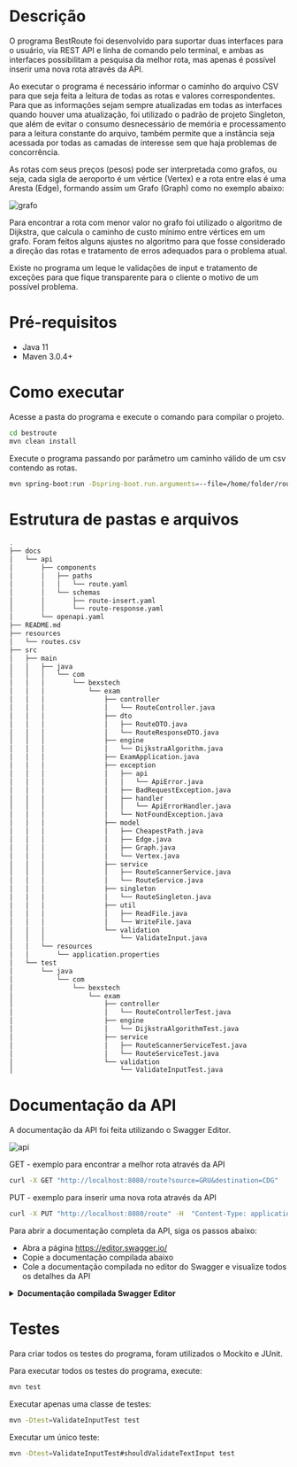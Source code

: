 # Descrição
O programa BestRoute foi desenvolvido para suportar duas interfaces para o usuário, via REST API e linha de comando pelo terminal, e ambas as interfaces possibilitam a pesquisa da melhor rota, mas apenas é possível inserir uma nova rota através da API.

Ao executar o programa é necessário informar o caminho do arquivo CSV para que seja feita a leitura de todas as rotas e valores correspondentes. Para que as informações sejam sempre atualizadas em todas as interfaces quando houver uma atualização, foi utilizado o padrão de projeto Singleton, que além de evitar o consumo desnecessário de memória e processamento para a leitura constante do arquivo, também permite que a instância seja acessada por todas as camadas de interesse sem que haja problemas de concorrência.

As rotas com seus preços (pesos) pode ser interpretada como grafos, ou seja, cada sigla de aeroporto é um vértice (Vertex) e a rota entre elas é uma Aresta (Edge), formando assim um Grafo (Graph) como no exemplo abaixo: 

![grafo](https://user-images.githubusercontent.com/3007452/104122700-4f0bc980-5325-11eb-9f3c-e38d4b1fc93b.png)

Para encontrar a rota com menor valor no grafo foi utilizado o algoritmo de Dijkstra, que calcula o caminho de custo mínimo entre vértices em um grafo. Foram feitos alguns ajustes no algoritmo para que fosse considerado a direção das rotas e tratamento de erros adequados para o problema atual.

Existe no programa um leque le validações de input e tratamento de exceções para que fique transparente para o cliente o motivo de um possível problema.

# Pré-requisitos

- Java 11
- Maven 3.0.4+

# Como executar
Acesse a pasta do programa e execute o comando para compilar o projeto.
```sh
cd bestroute
mvn clean install
```

Execute o programa passando por parâmetro um caminho válido de um csv contendo as rotas.
```sh
mvn spring-boot:run -Dspring-boot.run.arguments=--file=/home/folder/routes.csv
```

# Estrutura de pastas e arquivos

```sh
.
├── docs
│	└── api
│	    ├── components
│	    │	├── paths
│	    │	│	└── route.yaml
│	    │	└── schemas
│	    │	    ├── route-insert.yaml
│	    │	    └── route-response.yaml
│	    └── openapi.yaml
├── README.md
├── resources
│	└── routes.csv
├── src
│	├── main
│	│	├── java
│	│	│	└── com
│	│	│	    └── bexstech
│	│	│	        └── exam
│	│	│	            ├── controller
│	│	│	            │	└── RouteController.java
│	│	│	            ├── dto
│	│	│	            │	├── RouteDTO.java
│	│	│	            │	└── RouteResponseDTO.java
│	│	│	            ├── engine
│	│	│	            │	└── DijkstraAlgorithm.java
│	│	│	            ├── ExamApplication.java
│	│	│	            ├── exception
│	│	│	            │	├── api
│	│	│	            │	│	└── ApiError.java
│	│	│	            │	├── BadRequestException.java
│	│	│	            │	├── handler
│	│	│	            │	│	└── ApiErrorHandler.java
│	│	│	            │	└── NotFoundException.java
│	│	│	            ├── model
│	│	│	            │	├── CheapestPath.java
│	│	│	            │	├── Edge.java
│	│	│	            │	├── Graph.java
│	│	│	            │	└── Vertex.java
│	│	│	            ├── service
│	│	│	            │	├── RouteScannerService.java
│	│	│	            │	└── RouteService.java
│	│	│	            ├── singleton
│	│	│	            │	└── RouteSingleton.java
│	│	│	            ├── util
│	│	│	            │	├── ReadFile.java
│	│	│	            │	└── WriteFile.java
│	│	│	            └── validation
│	│	│	                └── ValidateInput.java
│	│	└── resources
│	│	    └── application.properties
│	└── test
│	    └── java
│	        └── com
│	            └── bexstech
│	                └── exam
│	                    ├── controller
│	                    │	└── RouteControllerTest.java
│	                    ├── engine
│	                    │	└── DijkstraAlgorithmTest.java
│	                    ├── service
│	                    │	├── RouteScannerServiceTest.java
│	                    │	└── RouteServiceTest.java
│	                    └── validation
│	                        └── ValidateInputTest.java

```

# Documentação da API

A documentação da API foi feita utilizando o Swagger Editor.

![api](https://user-images.githubusercontent.com/3007452/104110886-ca846100-52ba-11eb-9369-5db7343c8e67.png)

GET - exemplo para encontrar a melhor rota através da API
```sh
curl -X GET "http://localhost:8080/route?source=GRU&destination=CDG"
```

PUT - exemplo para inserir uma nova rota através da API
```sh
curl -X PUT "http://localhost:8080/route" -H  "Content-Type: application/json" -d "{\"source\":\"GRU\",\"destination\":\"FLN\",\"price\":25}"
```

Para abrir a documentação completa da API, siga os passos abaixo:

- Abra a página https://editor.swagger.io/
- Copie a documentação compilada abaixo
- Cole a documentação compilada no editor do Swagger e visualize todos os detalhes da API

<details><summary><b>Documentação compilada Swagger Editor</b></summary>

``` yaml

openapi: 3.0.2
info:
  title: API BestRoute
  description: Best Route API description
  version: '1.0'
tags:
  - name: Route
    description: Operations related to flights routes
paths:
  /route:
    summary: Operations related to flights routes
    get:
      summary: Find the cheapest route between two locations
      tags:
        - Route
      parameters:
        - in: query
          name: source
          schema:
            type: string
          required: true
        - in: query
          name: destination
          schema:
            type: string
          required: true
      operationId: findRoute
      responses:
        '200':
          description: success
          content:
            application/json:
              schema:
                $ref: '#/components/schemas/route-response'
        '400':
          description: invalid input
        '404':
          description: no routes found
    put:
      summary: Insert a new flight route and your price
      tags:
        - Route
      requestBody:
        content:
          application/json:
            schema:
              $ref: '#/components/schemas/route-insert'
        required: true
      operationId: insertRoute
      responses:
        '204':
          description: success
        '400':
          description: invalid input
components:
  schemas:
    route-response:
      type: object
      properties:
        routeDescription:
          type: string
          example: GRU - FLN - CRT
        totalPrice:
          type: integer
          format: int32
          example: 25
    route-insert:
      type: object
      properties:
        source:
          type: string
          example: GRU
        destination:
          type: string
          example: FLN
        price:
          type: integer
          format: int32
          example: 25


```
</details>

# Testes
Para criar todos os testes do programa, foram utilizados o Mockito e JUnit.

Para executar todos os testes do programa, execute:
```sh
mvn test
```
Executar apenas uma classe de testes:
```sh
mvn -Dtest=ValidateInputTest test
```
Executar um único teste:
```sh
mvn -Dtest=ValidateInputTest#shouldValidateTextInput test
```
